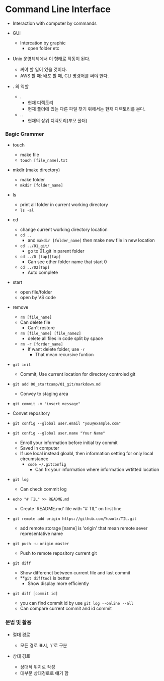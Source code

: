 # Command Line Interface
- Interaction with computer by commands
- GUI
    - Intercation by graphic
        - open folder etc 

- Unix 운영체제에서 이 형태로 작동이 된다.
    - 써야 할 일이 있을 것이다.
    - AWS 할 때: 배포 할 때, CLI 명령어를 써야 한다.

- . 의 역할
    - . 
        - 현재 디렉토리
        - 현재 폴더에 있는 다른 파일 찾기 위해서는 현재 디렉토리를 본다.
    - ..
        - 현재의 상위 디렉토리(부모 폴더)

### Bagic Grammer
- touch
    - make file
    - `touch [file_name].txt`

- mkdir (make directory)
    - make folder
    - `mkdir [folder_name]`

- ls
    - print all folder in current working directory
    - `ls -al`

- cd
    - change current working directory location
    - `cd ..`
        - and `makdir [folder_name]` then make new file in new location
    - `cd ../01_git/`
        - go to 01_git in parent folder
    - `cd ../0 [tap][tap]`
        - Can see other folder name that start 0
    - `cd ../02[Tap]`
        - Auto complete

- start
    - open file/folder
    - open by VS code

- remove
    - `rm [file_name]`
    - Can delete file
        - Can't restore
    - `rm [file_name] [file_name2]`
        - delete all files in code split by space
    - `rm -r [forder_name]`
        - If want delete folder, use `-r`
            - That mean recursive funtion

- `git init`
    - Commit, Use current location for directory controled git

- `git add 00_startcamp/01_git/markdown.md`
    - Convey to staging area

- `git commit -m "insert message"`
 - Convet repository

- `git config --global user.email "you@example.com"`
- `git config --global user.name "Your Name"`
    - Enroll your information before initial try commit
    - Saved in computer 
    - If use local instead gloabl, then information setting for only local circumstance
        - `code ~/.gitconfig`
            - Can fix your information where information wrtitted location

- `git log`
    - Can check commit log

- `echo "# TIL" >> README.md`
    - Create 'README.md' file with "# TIL" on first line

- `git remote add origin https://github.com/Yuwolx/TIL.git`
    - add remote storage [name] is 'origin' that mean remote sever representative name

- `git push -u origin master`
    - Push to remote repository current git

- `git diff`
    - Show differenct between current file and last commit
    - **`git difftool` is better
        - Show display more efficiently

- `git diff [commit id]`
    - you can find commit id by use `git log --online --all`
    - Can compare current commit and id commit


### 문법 및 활용
- 절대 경로
    - 모든 경로 표시, '/'로 구분

- 상대 경로
    - 상대적 위치로 작성
    - 대부분 상대경로로 얘기 함
